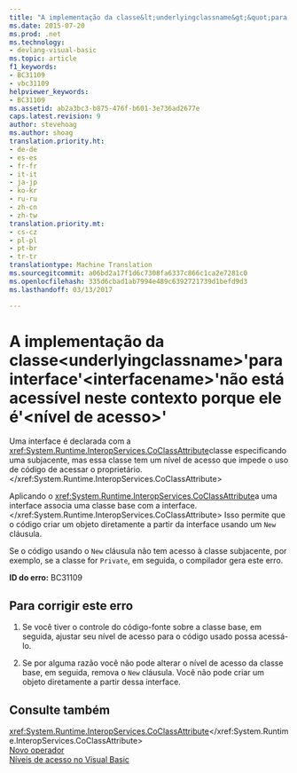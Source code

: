 ```yaml
---
title: "A implementação da classe&lt;underlyingclassname&gt;&quot;para interface&quot;&lt;interfacename&gt;&quot;não está acessível neste contexto porque ele é&quot;&lt;nível de acesso&gt;&quot; | Documentos do Microsoft"
ms.date: 2015-07-20
ms.prod: .net
ms.technology:
- devlang-visual-basic
ms.topic: article
f1_keywords:
- BC31109
- vbc31109
helpviewer_keywords:
- BC31109
ms.assetid: ab2a3bc3-b875-476f-b601-3e736ad2677e
caps.latest.revision: 9
author: stevehoag
ms.author: shoag
translation.priority.ht:
- de-de
- es-es
- fr-fr
- it-it
- ja-jp
- ko-kr
- ru-ru
- zh-cn
- zh-tw
translation.priority.mt:
- cs-cz
- pl-pl
- pt-br
- tr-tr
translationtype: Machine Translation
ms.sourcegitcommit: a06bd2a17f1d6c7308fa6337c866c1ca2e7281c0
ms.openlocfilehash: 335d6cbad1ab7994e489c6392721739d1befd9d3
ms.lasthandoff: 03/13/2017

---
```

# <a name="implementing-class-39ltunderlyingclassnamegt39-for-interface-39ltinterfacenamegt39-is-not-accessible-in-this-context-because-it-is-39ltaccesslevelgt39"></a>A implementação da classe&lt;underlyingclassname&gt;'para interface'&lt;interfacename&gt;'não está acessível neste contexto porque ele é'&lt;nível de acesso&gt;'
Uma interface é declarada com a <xref:System.Runtime.InteropServices.CoClassAttribute>classe especificando uma subjacente, mas essa classe tem um nível de acesso que impede o uso de código de acessar o proprietário.</xref:System.Runtime.InteropServices.CoClassAttribute>  
  
 Aplicando o <xref:System.Runtime.InteropServices.CoClassAttribute>a uma interface associa uma classe base com a interface.</xref:System.Runtime.InteropServices.CoClassAttribute> Isso permite que o código criar um objeto diretamente a partir da interface usando um `New` cláusula.  
  
 Se o código usando o `New` cláusula não tem acesso à classe subjacente, por exemplo, se a classe for `Private`, em seguida, o compilador gera este erro.  
  
 **ID do erro:** BC31109  
  
## <a name="to-correct-this-error"></a>Para corrigir este erro  
  
1.  Se você tiver o controle do código-fonte sobre a classe base, em seguida, ajustar seu nível de acesso para o código usado possa acessá-lo.  
  
2.  Se por alguma razão você não pode alterar o nível de acesso da classe base, em seguida, remova o `New` cláusula. Você não pode criar um objeto diretamente a partir dessa interface.  
  
## <a name="see-also"></a>Consulte também  
 <xref:System.Runtime.InteropServices.CoClassAttribute></xref:System.Runtime.InteropServices.CoClassAttribute>   
 [Novo operador](../../visual-basic/language-reference/operators/new-operator.md)   
 [Níveis de acesso no Visual Basic](../../visual-basic/programming-guide/language-features/declared-elements/access-levels.md)
